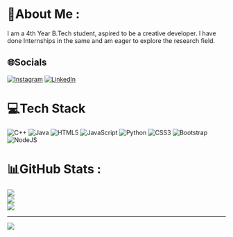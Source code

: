 # 💫About Me :
I am a 4th Year B.Tech student, aspired to be a creative developer.
I have done Internships in the same and am eager to explore the research field.


## 🌐Socials
[![Instagram](https://img.shields.io/badge/Instagram-%23E4405F.svg?logo=Instagram&logoColor=white)](https://instagram.com/suraj_gesso) [![LinkedIn](https://img.shields.io/badge/LinkedIn-%230077B5.svg?logo=linkedin&logoColor=white)](https://linkedin.com/in/https://www.linkedin.com/in/suraj-narayan-0a99a11a7/) 

# 💻Tech Stack
![C++](https://img.shields.io/badge/c++-%2300599C.svg?style=for-the-badge&logo=c%2B%2B&logoColor=white) ![Java](https://img.shields.io/badge/java-%23ED8B00.svg?style=for-the-badge&logo=java&logoColor=white) ![HTML5](https://img.shields.io/badge/html5-%23E34F26.svg?style=for-the-badge&logo=html5&logoColor=white) ![JavaScript](https://img.shields.io/badge/javascript-%23323330.svg?style=for-the-badge&logo=javascript&logoColor=%23F7DF1E) ![Python](https://img.shields.io/badge/python-3670A0?style=for-the-badge&logo=python&logoColor=ffdd54) ![CSS3](https://img.shields.io/badge/css3-%231572B6.svg?style=for-the-badge&logo=css3&logoColor=white) ![Bootstrap](https://img.shields.io/badge/bootstrap-%23563D7C.svg?style=for-the-badge&logo=bootstrap&logoColor=white) ![NodeJS](https://img.shields.io/badge/node.js-6DA55F?style=for-the-badge&logo=node.js&logoColor=white) 
# 📊GitHub Stats :
![](https://github-readme-stats.vercel.app/api?username=suraj-narayan&theme=vue-dark&hide_border=false&include_all_commits=false&count_private=false)<br/>
![](https://github-readme-streak-stats.herokuapp.com/?user=suraj-narayan&theme=vue-dark&hide_border=false)<br/>
![](https://github-readme-stats.vercel.app/api/top-langs/?username=suraj-narayan&theme=vue-dark&hide_border=false&include_all_commits=false&count_private=false&layout=compact)


---
[![](https://visitcount.itsvg.in/api?id=suraj-narayan&icon=1&color=0)](https://visitcount.itsvg.in)
